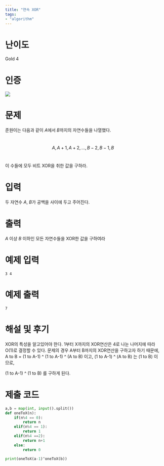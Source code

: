 ```yaml
---
title: "연속 XOR"
tags:
- "algorithm"
---
```


# 난이도
Gold 4

# 인증
![](https://bmchun00.github.io/assets/algo/week5-2.png)

# 문제
준원이는 다음과 같이 
$A$에서 
$B$까지의 자연수들을 나열했다.

 
$$A, A+1, A+2, \dots, B-2, B-1, B$$ 

이 수들에 모두 비트 XOR을 취한 값을 구하라.

# 입력
두 자연수 
$A$, 
$B$가 공백을 사이에 두고 주어진다.

# 출력
$A$ 이상 
$B$ 이하인 모든 자연수들을 XOR한 값을 구하여라

# 예제 입력
```
3 4
```

# 예제 출력
```
7
```

# 해설 및 후기
XOR의 특성을 알고있어야 한다. 1부터 X까지의 XOR연산은 4로 나눈 나머지에 따라 O(1)로 결정할 수 있다. 문제의 경우 A부터 B까지의 XOR연산을 구하고자 하기 때문에, 
A to B = (1 to A-1) ^ (1 to A-1) ^ (A to B) 이고,
(1 to A-1) ^ (A to B) 는 (1 to B) 이므로,

(1 to A-1) ^ (1 to B) 를 구하게 된다.

# 제출 코드
```py
a,b = map(int, input().split())
def oneToX(n):
    if(n%4 == 0):
        return n
    elif(n%4 == 1):
        return 1
    elif(n%4 ==2):
        return n+1
    else:
        return 0

print(oneToX(a-1)^oneToX(b))
```